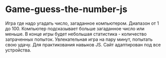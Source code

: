 # Game-guess-the-number-js

Игра где надо угадать число, загаданное компьютером. Диапазон от 1 до 100. Компьютер подсказывает больше загаданное число или меньше. В конце игры будет небольшая статистика - количество затраченных попыток. Увлекательная игра на пару минут, попытать свою удачу. Для практикования навыков JS. Сайт адаптирован под все устройства. 
